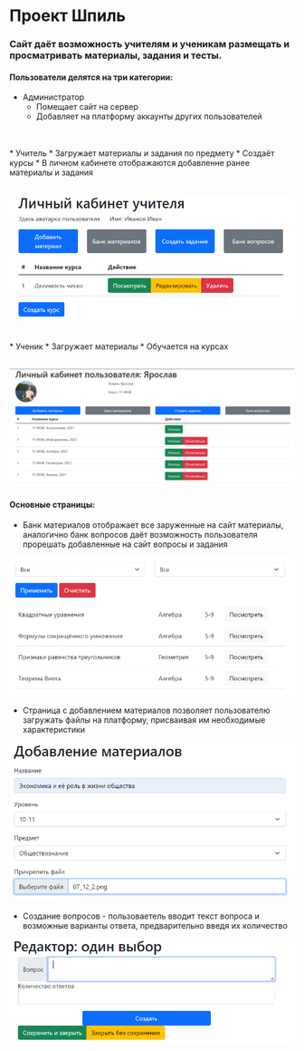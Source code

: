 # Проект Шпиль

### Сайт даёт возможность учителям и ученикам размещать и просматривать материалы, задания и тесты.

#### Пользователи делятся на три категории:
* Администратор
  * Помещает сайт на сервер
  * Добавляет на платформу аккаунты других пользователей
  <br>
<br>
* Учитель
  * Загружает материалы и задания по предмету
  * Создаёт курсы
  * В личном кабинете отображаются добавленне ранее материалы и задания
  <br>
<br>
  
![img.png](img/img.png)
<br>

<br>
* Ученик
  * Загружает материалы
  * Обучается на курсах
  <br>
<br>
  
![img.png](img/img_1.png)
<br>
    
#### Основные страницы:
  
* Банк материалов отображает все заруженные на сайт материалы, аналогично банк вопросов даёт возможность пользователя прорешать добавленные на сайт вопросы и задания

![img.png](img/img_2.png)
<br>

* Страница с добавлением материалов позволяет пользователю загружать файлы на платформу, присваивая им необходимые характеристики

![img.png](img/img_3.png)
<br>

* Создание вопросов - пользоваетель вводит текст вопроса и возможные варианты ответа, предварительно введя их количество

![img.png](img/img_4.png)
<br>

  
